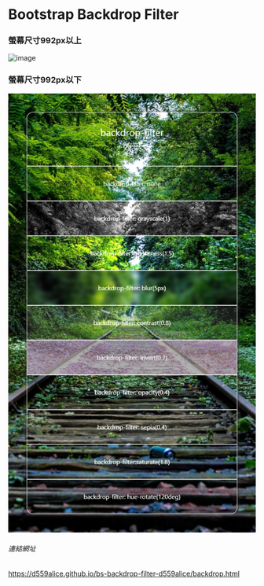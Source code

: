 # Bootstrap Backdrop Filter
### 螢幕尺寸992px以上
![image](backdrop_01.png)
### 螢幕尺寸992px以下
![image](backdrop_02.png)
###### 連結網址
https://d559alice.github.io/bs-backdrop-filter-d559alice/backdrop.html
